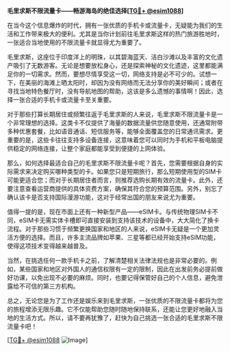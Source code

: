 **毛里求斯不限流量卡——畅游海岛的绝佳选择[[TG💪+ @esim1088](https://t.me/s/esim1088)]**

在当今这个信息爆炸的时代，拥有一张优质的手机卡或流量卡，无疑能为我们的生活和工作带来极大的便利。尤其是当你计划前往毛里求斯这样的热门旅游胜地时，一张适合当地使用的不限流量卡就显得尤为重要了。

毛里求斯，这座位于印度洋上的明珠，以其碧海蓝天、洁白沙滩以及丰富的文化遗产吸引了无数游客。无论是想要放松身心，还是探索神秘的文化遗迹，这里都能满足你的一切需求。然而，要想尽情享受这一切，网络支持是必不可少的。试想一下，在美丽的海滩上晒太阳时，却因为没有网络而无法分享你的美好瞬间；或者在寻找当地特色餐厅时，没有导航地图的帮助，这该是多么遗憾的事情啊！因此，选择一张合适的手机卡或流量卡至关重要。

对于那些打算长期居住或频繁往返于毛里求斯的人来说，毛里求斯不限流量卡是一个非常理想的选择。这类卡不仅提供了海量的数据流量供您随意使用，还通常附带多种优惠套餐，比如语音通话、短信服务等，能够全面覆盖您的日常通讯需求。更重要的是，这些卡往往支持多设备连接，这意味着您可以同时为手机和平板电脑提供稳定的网络连接，让整个家庭都能享受到便捷的上网体验。

那么，如何选择最适合自己的毛里求斯不限流量卡呢？首先，您需要根据自身的实际需求来决定购买哪种类型的卡。如果您只是短期旅行，那么短期使用型的SIM卡可能更适合您；而对于长期居住者而言，则推荐选购长期有效的流量卡。此外，还要注意查看运营商提供的具体资费方案，确保其符合您的预算范围。另外，别忘了确认该卡是否支持国际漫游功能，这对于经常出国的朋友来说尤为重要。

值得一提的是，现在市面上还有一种新型产品——eSIM卡。与传统物理SIM卡不同，eSIM卡无需实体卡槽即可直接安装到支持该技术的设备中，大大简化了换卡流程。对于那些习惯于频繁更换国家和地区的人来说，eSIM卡无疑是一个更加灵活方便的选择。而且，许多主流品牌如苹果、三星等都已经开始支持eSIM功能，使得这项技术变得越来越普及。

当然，在挑选任何一款手机卡之前，了解清楚相关法律法规也是非常必要的。例如，某些国家和地区对外国人的通信权限有一定的限制，因此在出发前务必提前做好功课，以免出现不必要的麻烦。同时，也要记得保管好自己的个人信息，避免泄露给不可信的第三方机构。

总之，无论您是为了工作还是娱乐来到毛里求斯，一张优质的不限流量卡都将为您的旅程增添无限乐趣。它不仅能帮助您随时随地保持联系，还能让您更好地融入当地的生活方式。所以，请不要再犹豫了，赶快为自己挑选一张合适的毛里求斯不限流量卡吧！

[[TG💪+ @esim1088](https://t.me/s/esim1088) ![Image](https://i.postimg.cc/4NQfJmqS/Snipaste-2025-05-13-00-14-12.png)]